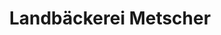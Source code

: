 ---
title: "Landbäckerei Metscher"
url: /suelzetal/landbaeckerei-metscher-alte-kirchstrasse/
shop: Bäckerei
---